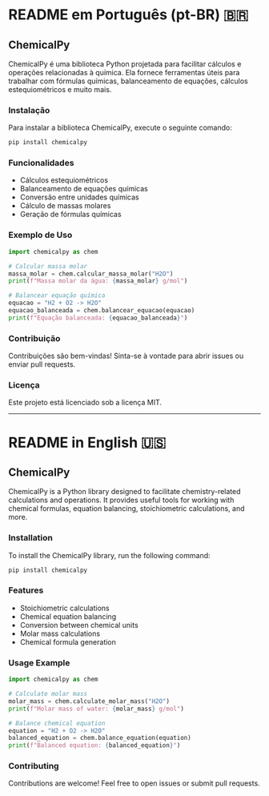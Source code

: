 # README em Português (pt-BR) 🇧🇷

## ChemicalPy

ChemicalPy é uma biblioteca Python projetada para facilitar cálculos e operações relacionadas à química. Ela fornece ferramentas úteis para trabalhar com fórmulas químicas, balanceamento de equações, cálculos estequiométricos e muito mais.

### Instalação

Para instalar a biblioteca ChemicalPy, execute o seguinte comando:

```bash
pip install chemicalpy
```

### Funcionalidades

- Cálculos estequiométricos
- Balanceamento de equações químicas
- Conversão entre unidades químicas
- Cálculo de massas molares
- Geração de fórmulas químicas

### Exemplo de Uso

```python
import chemicalpy as chem

# Calcular massa molar
massa_molar = chem.calcular_massa_molar("H2O")
print(f"Massa molar da água: {massa_molar} g/mol")

# Balancear equação química
equacao = "H2 + O2 -> H2O"
equacao_balanceada = chem.balancear_equacao(equacao)
print(f"Equação balanceada: {equacao_balanceada}")
```

### Contribuição

Contribuições são bem-vindas! Sinta-se à vontade para abrir issues ou enviar pull requests.

### Licença

Este projeto está licenciado sob a licença MIT.

---

# README in English 🇺🇸

## ChemicalPy

ChemicalPy is a Python library designed to facilitate chemistry-related calculations and operations. It provides useful tools for working with chemical formulas, equation balancing, stoichiometric calculations, and more.

### Installation

To install the ChemicalPy library, run the following command:

```bash
pip install chemicalpy
```

### Features

- Stoichiometric calculations
- Chemical equation balancing
- Conversion between chemical units
- Molar mass calculations
- Chemical formula generation

### Usage Example

```python
import chemicalpy as chem

# Calculate molar mass
molar_mass = chem.calculate_molar_mass("H2O")
print(f"Molar mass of water: {molar_mass} g/mol")

# Balance chemical equation
equation = "H2 + O2 -> H2O"
balanced_equation = chem.balance_equation(equation)
print(f"Balanced equation: {balanced_equation}")
```

### Contributing

Contributions are welcome! Feel free to open issues or submit pull requests.
